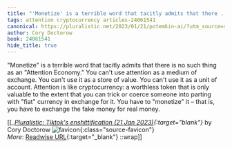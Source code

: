 ```yaml
---
title: "'Monetize' is a terrible word that tacitly admits that there ..."
tags: attention cryptocurrency articles-24061541
canonical: https://pluralistic.net/2023/01/21/potemkin-ai/?utm_source=substack&utm_medium=email
author: Cory Doctorow
book: 24061541
hide_title: true
---
```


"Monetize" is a terrible word that tacitly admits that there is no such thing as an "Attention Economy." You can't use attention as a medium of exchange. You can't use it as a store of value. You can't use it as a unit of account. Attention is like cryptocurrency: a worthless token that is only valuable to the extent that you can trick or coerce someone into parting with "fiat" currency in exchange for it. You have to "monetize" it – that is, you have to exchange the fake money for real money.


[[<cite>_[Pluralistic: Tiktok's enshittification (21 Jan 2023)](https://pluralistic.net/2023/01/21/potemkin-ai/?utm_source=substack&utm_medium=email){:target="_blank"}_</cite> by Cory Doctorow ![favicon](https://s2.googleusercontent.com/s2/favicons?domain=pluralistic.net){:class="source-favicon"}<br>
_More_: [Readwise URL](https://readwise.io/open/470473072){:target="_blank"}
::wrap]]